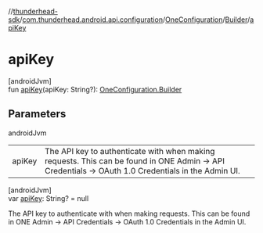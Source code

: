 //[thunderhead-sdk](../../../../index.md)/[com.thunderhead.android.api.configuration](../../index.md)/[OneConfiguration](../index.md)/[Builder](index.md)/[apiKey](api-key.md)

# apiKey

[androidJvm]\
fun [apiKey](api-key.md)(apiKey: String?): [OneConfiguration.Builder](index.md)

## Parameters

androidJvm

| | |
|---|---|
| apiKey | The API key to authenticate with when making requests. This can be found in ONE Admin -> API Credentials -> OAuth 1.0 Credentials in the Admin UI. |

[androidJvm]\
var [apiKey](api-key.md): String? = null

The API key to authenticate with when making requests. This can be found in ONE Admin -> API Credentials -> OAuth 1.0 Credentials in the Admin UI.
